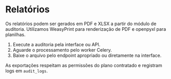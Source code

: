 # Relatórios

Os relatórios podem ser gerados em PDF e XLSX a partir do módulo de auditoria. Utilizamos WeasyPrint para renderização de PDF e openpyxl para planilhas.

1. Execute a auditoria pela interface ou API.
2. Aguarde o processamento pelo worker Celery.
3. Baixe o arquivo pelo endpoint apropriado ou diretamente na interface.

As exportações respeitam as permissões do plano contratado e registram logs em `audit_logs`.

